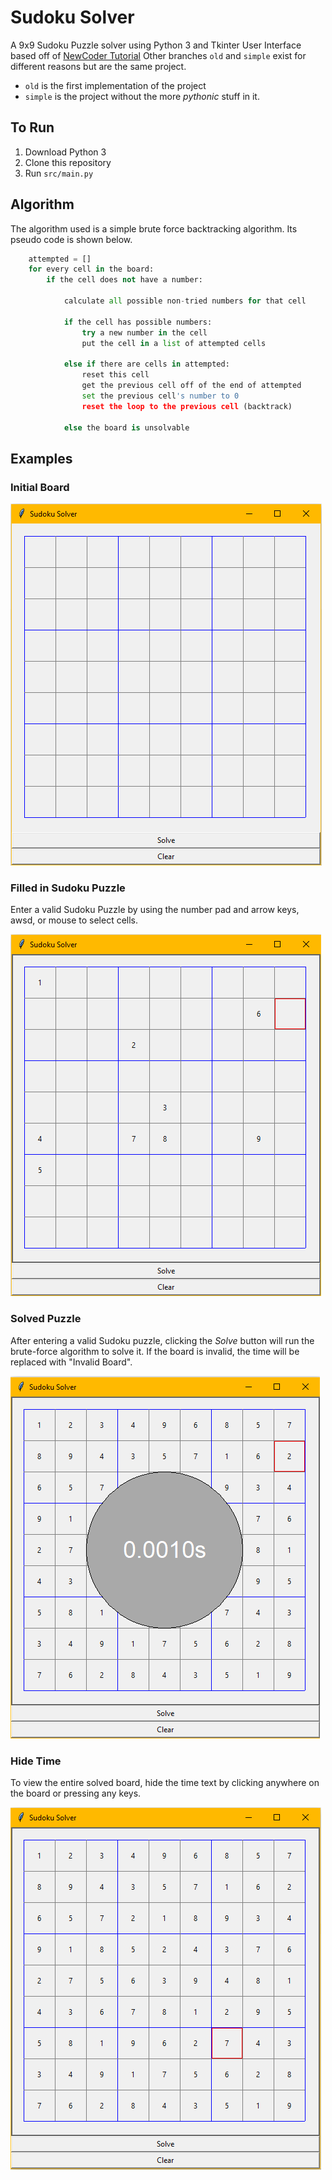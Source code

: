 # Sudoku Solver
A 9x9 Sudoku Puzzle solver using Python 3 and Tkinter
User Interface based off of [NewCoder Tutorial](http://newcoder.io/gui/part-3/)
Other branches `old` and `simple` exist for different reasons but are the same project.
- `old` is the first implementation of the project
- `simple` is the project without the more *pythonic* stuff in it.

## To Run ##
1. Download Python 3
2. Clone this repository
3. Run `src/main.py`


## Algorithm ##

The algorithm used is a simple brute force backtracking algorithm. Its
pseudo code is shown below.

````Python
    attempted = []
    for every cell in the board:
        if the cell does not have a number:

            calculate all possible non-tried numbers for that cell

            if the cell has possible numbers:
                try a new number in the cell
                put the cell in a list of attempted cells

            else if there are cells in attempted:
                reset this cell
                get the previous cell off of the end of attempted
                set the previous cell's number to 0
                reset the loop to the previous cell (backtrack)

            else the board is unsolvable

````


## Examples ##

### Initial Board ##

![Initial empty Sudoku Board](/assets/ex_blank.png)

### Filled in Sudoku Puzzle ###

Enter a valid Sudoku Puzzle by using the number pad and arrow keys, awsd, or
mouse to select cells.

![Initial empty Sudoku Board](/assets/ex_initial.png)

### Solved Puzzle ###

After entering a valid Sudoku puzzle, clicking the *Solve* button will
run the brute-force algorithm to solve it. If the board is invalid, the time
will be replaced with "Invalid Board".

![Initial empty Sudoku Board](/assets/ex_solved.png)

### Hide Time ###

To view the entire solved board, hide the time text by clicking anywhere on the
board or pressing any keys.

![Initial empty Sudoku Board](/assets/ex_solved_board.png)
